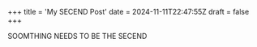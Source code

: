 +++
title = 'My SECEND  Post'
date = 2024-11-11T22:47:55Z
draft = false
+++

SOOMTHING NEEDS TO BE THE SECEND